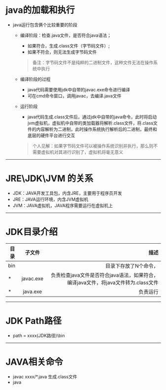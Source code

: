 # **java的加载和执行**
- java运行包含俩个比较重要的阶段
  - 编译阶段：检查.java文件，是否符合java语法；
    - 如果符合，生成.class文件（字节码文件）;
    - 如果不符合，则无法生成字节码文件
     > 备注：字节码文件不是纯粹的二进制文件，这种文件无法在操作系统中执行
     
  - 编译阶段的过程
    - java代码需要使用jdk中自带的javac.exe命令进行编译
    - 可在cmd命令窗口，调用javac，去编译.java文件
  - 运行阶段
    - java代码生成.class文件后，通过jdk中自带的java命令，此时将启动jvm虚拟机，虚拟机中自带的类加载器将解析.class文件，将.class文件的内容解析为二进制，此时操作系统执行解析后的二进制，最终和底层的硬件平台进行交互
    > 个人见解：如果字节码文件可以被操作系统识别并执行，那么则不需要虚拟机对其进行识别了，虚拟机将毫无意义
---
# **JRE\JDK\JVM 的关系**
- JDK：JAVA开发工具包，内含JRE，主要用于程序员开发
- JRE：JAVA运行环境，内含JVM虚拟机
- JVM：JAVA虚拟机，JAVA程序需要运行在虚拟机上
---
# **JDK目录介绍**
目录|子文件|描述
---|:--:|---:
bin||目录下存放了N个命令，
*|javac.exe|负责检查java文件是否符合java语法，如果符合，编译java文件，将java文件转为.class文件
*|java.exe|负责运行
---
# **JDK Path路径**
- path = xxxx(JDK路径)\bin
---
# **JAVA相关命令**
- javac xxxx/*.java 生成.class文件
- java 


